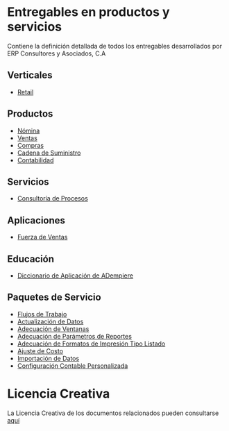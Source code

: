 # Entregables en productos y servicios
Contiene la definición detallada de todos los entregables desarrollados por ERP Consultores y Asociados, C.A

## Verticales
- [Retail](docs/verticals/retail.md)

## Productos
- [Nómina](docs/products/payroll.md)
- [Ventas](docs/products/quote-to-invoice.md)
- [Compras](docs/products/requisition-to-invoice.md)
- [Cadena de Suministro](docs/products/supply-chain-management.md)
- [Contabilidad](docs/products/performance-analysis.md)

## Servicios
- [Consultoría de Procesos](docs/services/process-consulting.md)

## Aplicaciones
- [Fuerza de Ventas](docs/apps/sales-force.md)

## Educación
- [Diccionario de Aplicación de ADempiere](docs/apps/adempiere-application-dictionary.md)

## Paquetes de Servicio
- [Flujos de Trabajo](docs/packages/workflows.md)
- [Actualización de Datos](docs/packages/data-batch-update.md)
- [Adecuación de Ventanas](docs/packages/window-customization.md)
- [Adecuación de Parámetros de Reportes](docs/packages/process-customization.md)
- [Adecuación de Formatos de Impresión Tipo Listado](docs/packages/report-customization.md)
- [Ajuste de Costo](docs/packages/cost-adjustment.md)
- [Importación de Datos](docs/packages/data-import.md)
- [Configuración Contable Personalizada](docs/packages/custom-accounting-setup.md)

# Licencia Creativa
La Licencia Creativa de los documentos relacionados pueden consultarse [aquí](https://creativecommons.org/licenses/by-nd/4.0/deed.es)

